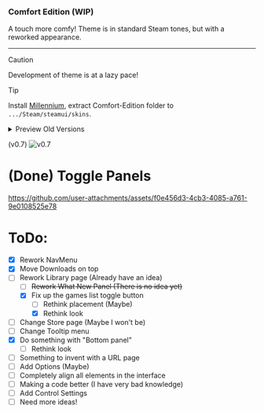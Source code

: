 <h3>
  Comfort Edition (WIP)
</h3>
A touch more comfy! Theme is in standard Steam tones, but with a reworked appearance.
<hr>

> [!caution]
> Development of theme is at a lazy pace!

> [!tip]
> Install [Millennium](https://steambrew.app/), extract Comfort-Edition folder to `.../Steam/steamui/skins`.

<details>
  <summary>Preview Old Versions</summary>

(v0.1)
![v0.1](https://github.com/user-attachments/assets/bd44038a-5c43-4910-b8fb-1695ae2e0ae9)

(v0.5 - v0.6)
![изображение](https://github.com/user-attachments/assets/ac4e5a5f-89c8-44da-9a4e-0837e8ac341e)

# (WIP) Toggle Left GamesList
https://github.com/user-attachments/assets/e964de43-1f01-4321-8670-e2717dbf4c48

</details>

(v0.7)
![v0.7](https://github.com/user-attachments/assets/f5c8597d-1dd4-45a5-9bd0-c7748aeb6140)


# (Done) Toggle Panels
https://github.com/user-attachments/assets/f0e456d3-4cb3-4085-a761-9e0108525e78



# ToDo:
- [x] Rework NavMenu
- [x] Move Downloads on top
- [ ] Rework Library page (Already have an idea)
  - [ ] ~~Rework What New Panel (There is no idea yet)~~
  - [x] Fix up the games list toggle button
    - [ ] Rethink placement (Maybe)
    - [x] Rethink look
- [ ] Change Store page (Maybe I won't be)
- [ ] Change Tooltip menu
- [x] Do something with "Bottom panel"
  - [ ] Rethink look
- [ ] Something to invent with a URL page
- [ ] Add Options (Maybe)
- [ ] Completely align all elements in the interface
- [ ] Making a code better (I have very bad knowledge)
- [ ] Add Control Settings
- [ ] Need more ideas!
